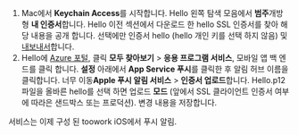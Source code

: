 

1. Mac에서 **Keychain Access**를 시작합니다. Hello 왼쪽 탐색 모음에서 **범주**개방형 **내 인증서**합니다. Hello 이전 섹션에서 다운로드 한 hello SSL 인증서를 찾아 해당 내용을 공개 합니다. 선택에만 인증서 hello (hello 개인 키를 선택 하지 않음) 및 [내보내서](https://support.apple.com/kb/PH20122?locale=en_US)합니다.
2. Hello에 [Azure 포털](https://portal.azure.com/), 클릭 **모두 찾아보기** > **응용 프로그램 서비스**, 모바일 앱 백 엔드를 클릭 합니다. **설정** 아래에서 **App Service 푸시**를 클릭한 후 알림 허브 이름을 클릭합니다. 너무 이동**Apple 푸시 알림 서비스** > **인증서 업로드**합니다. Hello.p12 파일을 올바른 hello를 선택 하면 업로드 **모드** (앞에서 SSL 클라이언트 인증서 여부에 따라은 샌드박스 또는 프로덕션). 변경 내용을 저장합니다.

서비스는 이제 구성 된 toowork iOS에서 푸시 알림.

[1]: ./media/app-service-mobile-apns-configure-push/mobile-push-notification-hub.png
